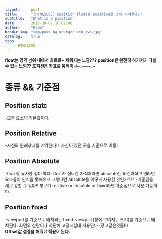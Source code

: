 ```yaml
---
layout:     post
title:      "[HTML&CSS] position float랑 position은 언제 써야할까?"
subtitle:   "What is a position"
date:       2017-10-07 10:02:00
author:     "Hoon"
header-img: "img/post-bg-nextgen-web-pwa.jpg"
catalog:    true
tags:
    - HTML&CSS
---
```

**float는 영역 범위 내에서 촤르르~ 세워지는 느낌??? position은 완전히 여기저기 다닐 수 있는 느낌?? 포지션은 좌표로 움직이나~_~_~_~_~**

# 종류 && 기준점
## Position statc
-모든 요소의 기본값이다.
<br>

## Position Relative
-자신의 원래상태를 기억한다!!! 자신이 있던 곳을 기준으로 이동!!
<br>

## Position Absolute
-float랑 유사한 점이 많다. float가 집나간 자식이라면 absolute는 버린자식!!! 인라인 요소들이 인식을 못해요~!
그렇다면 absolute를 어떻게 사용할 것인가???
-기준점을 새로 정할 수 있다!! 부모가 relative or absolute or fixed라면 가준점으로 사용 가능하다.
<br>

## Position fixed
-viewport를 기준으로 배치되는 fixed. viewport(창에 보여지는 크기)를 기준으로 배치된다. 화면의 상단이나 하단에 고정시킬대 사용된다 (광고같은것들!!)
<br>
**Offset값 설정을 해줘야 적용이 된다.**
